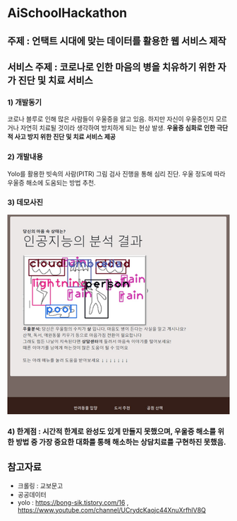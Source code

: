 # AiSchoolHackathon
## 주제 : 언택트 시대에 맞는 데이터를 활용한 웹 서비스 제작

## 서비스 주제 : 코로나로 인한 마음의 병을 치유하기 위한 자가 진단 및 치료 서비스

### 1) 개발동기
코로나 블루로 인해 많은 사람들이 우울증을 앓고 있음. 하지만 자신이 우울증인지 모르거나 자연히 치료될 것이라 생각하여 방치하게 되는 현상 발생. __우울증 심화로 인한 극단적 사고 방지 위한 진단 및 치료 서비스 제공__
### 2) 개발내용
Yolo를 활용한 빗속의 사람(PITR) 그림 검사 진행을 통해 심리 진단. 우울 정도에 따라 우울증 해소에 도움되는 방법 추천.
### 3) 데모사진
![demo](./data/demo.png)
### 4) 한계점 : 시간적 한계로 완성도 있게 만들지 못했으며, 우울증 해소를 위한 방법 중 가장 중요한 대화를 통해 해소하는 상담치료를 구현하진 못했음.

## 참고자료
- 크롤링 : 교보문고
- 공공데이터
- yolo : https://bong-sik.tistory.com/16 , https://www.youtube.com/channel/UCrydcKaojc44XnuXrfhlV8Q
